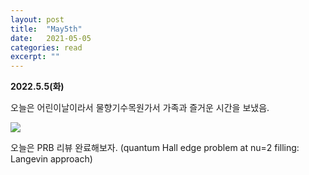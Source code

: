 ```yaml
---
layout: post
title:  "May5th"
date:   2021-05-05
categories: read
excerpt: ""
---
```


**2022.5.5(화)**

오늘은 어린이날이라서 물향기수목원가서 가족과 즐거운 시간을 보냈음.

![](https://jinhong-park.github.io/journal2/images/20220505-childrensday.jpeg)

오늘은 PRB 리뷰 완료해보자.  (quantum Hall edge problem at nu=2 filling: Langevin approach)
